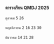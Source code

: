 **ตารางเรียน QMDJ 2025**

`ตุลาคม`
`5` `26`

`พฤศจิกายน` 
`2` `16` `23` `30`

`ธันวาคม` 
`14` `21` `28`
